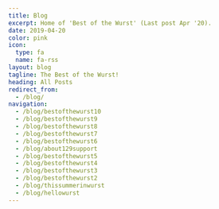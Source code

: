 ```yaml
---
title: Blog
excerpt: Home of 'Best of the Wurst' (Last post Apr '20).
date: 2019-04-20
color: pink
icon:
  type: fa
  name: fa-rss
layout: blog
tagline: The Best of the Wurst!
heading: All Posts
redirect_from:
  - /blog/
navigation:
  - /blog/bestofthewurst10
  - /blog/bestofthewurst9
  - /blog/bestofthewurst8
  - /blog/bestofthewurst7
  - /blog/bestofthewurst6
  - /blog/about129support
  - /blog/bestofthewurst5
  - /blog/bestofthewurst4
  - /blog/bestofthewurst3
  - /blog/bestofthewurst2
  - /blog/thissummerinwurst
  - /blog/hellowurst
---
```

